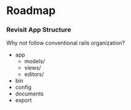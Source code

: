 # Roadmap

### Revisit App Structure

Why not follow conventional rails organization?

- app
  - models/
  - views/
  - editors/
- bin
- config
- documents
- export
